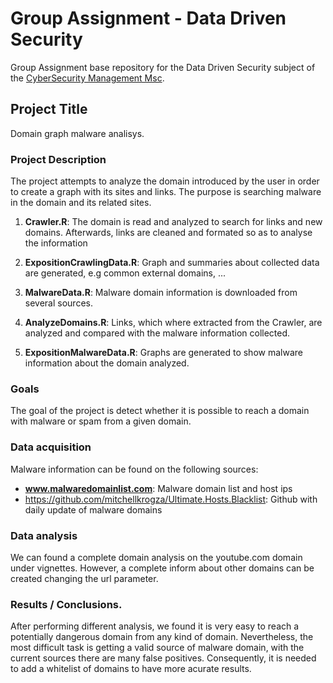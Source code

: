 # Group Assignment - Data Driven Security

Group Assignment base repository for the Data Driven Security subject of the [CyberSecurity Management Msc](https://www.talent.upc.edu/ing/professionals/presentacio/codi/221101/cybersecurity-management/).

## Project Title

Domain graph malware analisys.


### Project Description

The project attempts to analyze the domain introduced by the user in order to create a graph with its sites and links. The purpose is searching malware in the domain and its related sites. 

1. **Crawler.R**: 
The domain is read and analyzed to search for links and new domains.
Afterwards, links are cleaned and formated so as to analyse the information

2. **ExpositionCrawlingData.R**: 
Graph and summaries about collected data are generated, e.g common external domains, ... 

3. **MalwareData.R**: 
Malware domain information is downloaded from several sources.

4. **AnalyzeDomains.R**: 
Links, which where extracted from the Crawler, are analyzed and compared with the malware information collected.

5. **ExpositionMalwareData.R**: 
Graphs are generated to show malware information about the domain analyzed.


### Goals
The goal of the project is detect whether it is possible to reach a domain with malware or spam from a given domain.  

### Data acquisition

Malware information can be found on the following sources:

  - **www.malwaredomainlist.com**: 
Malware domain list and host ips
  - https://github.com/mitchellkrogza/Ultimate.Hosts.Blacklist: 
Github with daily update of malware domains

### Data analysis
We can found a complete domain analysis on the youtube.com domain under vignettes. However, a complete inform about other domains can be created changing the url parameter.

### Results / Conclusions.
After performing different analysis, we found it is very easy to reach a potentially dangerous domain from any kind of domain. Nevertheless, the most difficult task is getting a valid source of malware domain, with the current sources there are many false positives. Consequently, it is needed to add a whitelist of domains to have more acurate results.
